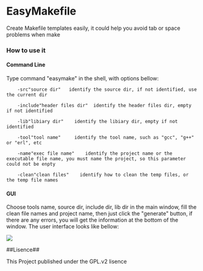 EasyMakefile
============


Create Makefile templates easily, it could help you avoid tab or space problems when make


### How to use it ###

#### Command Line ####

Type command "easymake" in the shell, with options bellow:

		-src"source dir"   identify the source dir, if not identified, use the current dir
		
		-include"header files dir"  identify the header files dir, empty if not identified
		
		-lib"libiary dir"    identify the libiary dir, empty if not identified
		
		-tool"tool name"     identify the tool name, such as "gcc", "g++" or "erl", etc
		
		-name"exec file name"    identify the project name or the executable file name, you must name the project, so this parameter could not be enpty
		
		-clean"clean files"    identify how to clean the temp files, or the temp file names
		
#### GUI ####

Choose tools name, source dir, include dir, lib dir in the main window, fill the clean file names and project name, then just click the "generate" button, if there are any errors, you will get the information at the bottom of the window. The user interface looks like bellow:

![](http://)


##Lisence##

This Project published under the GPL.v2 lisence
